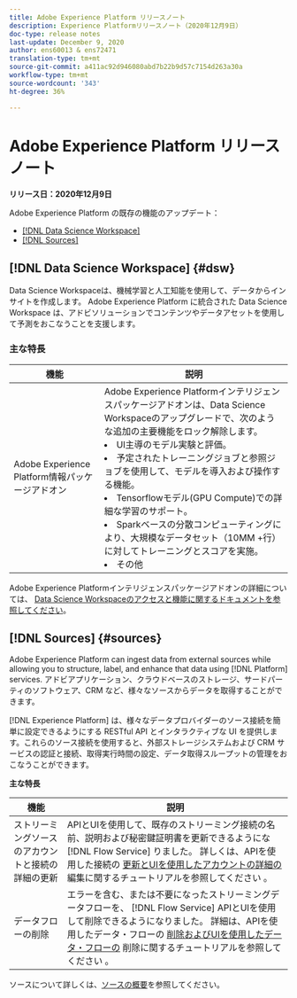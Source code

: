 ```yaml
---
title: Adobe Experience Platform リリースノート
description: Experience Platformリリースノート（2020年12月9日）
doc-type: release notes
last-update: December 9, 2020
author: ens60013 & ens72471
translation-type: tm+mt
source-git-commit: a411ac92d946080abd7b22b9d57c7154d263a30a
workflow-type: tm+mt
source-wordcount: '343'
ht-degree: 36%

---
```



# Adobe Experience Platform リリースノート

**リリース日：2020年12月9日**

Adobe Experience Platform の既存の機能のアップデート：

- [[!DNL Data Science Workspace]](#dsw)
- [[!DNL Sources]](#sources)

## [!DNL Data Science Workspace] {#dsw}

Data Science Workspaceは、機械学習と人工知能を使用して、データからインサイトを作成します。 Adobe Experience Platform に統合された Data Science Workspace は、アドビソリューションでコンテンツやデータアセットを使用して予測をおこなうことを支援します。

### 主な特長

| 機能 | 説明 |
|--- | ---|
| Adobe Experience Platform情報パッケージアドオン | Adobe Experience Platformインテリジェンスパッケージアドオンは、Data Science Workspaceのアップグレードで、次のような追加の主要機能をロック解除します。 <li> UI主導のモデル実験と評価。</li><li> 予定されたトレーニングジョブと参照ジョブを使用して、モデルを導入および操作する機能。</li><li> Tensorflowモデル(GPU Compute)での詳細な学習のサポート。</li><li> Sparkベースの分散コンピューティングにより、大規模なデータセット（10MM +行）に対してトレーニングとスコアを実施。</li><li>その他</li> |

Adobe Experience Platformインテリジェンスパッケージアドオンの詳細については、 [Data Science Workspaceのアクセスと機能に関するドキュメントを参照してください](../../data-science-workspace/access-features-dsw.md)。

## [!DNL Sources] {#sources}

Adobe Experience Platform can ingest data from external sources while allowing you to structure, label, and enhance that data using [!DNL Platform] services. アドビアプリケーション、クラウドベースのストレージ、サードパーティのソフトウェア、CRM など、様々なソースからデータを取得することができます。

[!DNL Experience Platform] は、様々なデータプロバイダーのソース接続を簡単に設定できるようにする RESTful API とインタラクティブな UI を提供します。これらのソース接続を使用すると、外部ストレージシステムおよび CRM サービスの認証と接続、取得実行時間の設定、データ取得スループットの管理をおこなうことができます。

**主な特長**

| 機能 | 説明 |
| ------- | ----------- |
| ストリーミングソースのアカウントと接続の詳細の更新 | APIとUIを使用して、既存のストリーミング接続の名前、説明および秘密鍵証明書を更新できるようにな [!DNL Flow Service] りました。 詳しくは、APIを使用した接続の [更新とUIを使用したアカウントの詳細の](../../sources/tutorials/api/update.md) 編集に関するチュートリアルを参照してください [](../../sources/tutorials/ui/monitor.md)。 |
| データフローの削除 | エラーを含む、または不要になったストリーミングデータフローを、 [!DNL Flow Service] APIとUIを使用して削除できるようになりました。 詳細は、APIを使用したデータ・フローの [削除およびUIを使用したデータ・フローの](../../sources/tutorials/api/delete-dataflows.md) 削除に関するチュートリアルを参照してください [](../../sources/tutorials/ui/delete.md)。 |

ソースについて詳しくは、[ソースの概要](../../sources/home.md)を参照してください。

